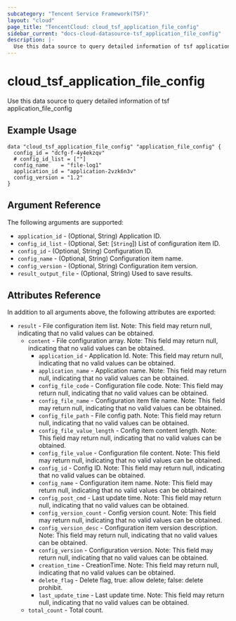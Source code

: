 ```yaml
---
subcategory: "Tencent Service Framework(TSF)"
layout: "cloud"
page_title: "TencentCloud: cloud_tsf_application_file_config"
sidebar_current: "docs-cloud-datasource-tsf_application_file_config"
description: |-
  Use this data source to query detailed information of tsf application_file_config
---
```


# cloud_tsf_application_file_config

Use this data source to query detailed information of tsf application_file_config

## Example Usage

```hcl
data "cloud_tsf_application_file_config" "application_file_config" {
  config_id = "dcfg-f-4y4ekzqv"
  # config_id_list = [""]
  config_name    = "file-log1"
  application_id = "application-2vzk6n3v"
  config_version = "1.2"
}
```

## Argument Reference

The following arguments are supported:

* `application_id` - (Optional, String) Application ID.
* `config_id_list` - (Optional, Set: [`String`]) List of configuration item ID.
* `config_id` - (Optional, String) Configuration ID.
* `config_name` - (Optional, String) Configuration item name.
* `config_version` - (Optional, String) Configuration item version.
* `result_output_file` - (Optional, String) Used to save results.

## Attributes Reference

In addition to all arguments above, the following attributes are exported:

* `result` - File configuration item list. Note: This field may return null, indicating that no valid values can be obtained.
  * `content` - File configuration array. Note: This field may return null, indicating that no valid values can be obtained.
    * `application_id` - Application Id. Note: This field may return null, indicating that no valid values can be obtained.
    * `application_name` - Application name. Note: This field may return null, indicating that no valid values can be obtained.
    * `config_file_code` - Configuration file code. Note: This field may return null, indicating that no valid values can be obtained.
    * `config_file_name` - Configuration item file name. Note: This field may return null, indicating that no valid values can be obtained.
    * `config_file_path` - File config path. Note: This field may return null, indicating that no valid values can be obtained.
    * `config_file_value_length` - Config item content length.  Note: This field may return null, indicating that no valid values can be obtained.
    * `config_file_value` - Configuration file content. Note: This field may return null, indicating that no valid values can be obtained.
    * `config_id` - Config ID. Note: This field may return null, indicating that no valid values can be obtained.
    * `config_name` - Configuration item name. Note: This field may return null, indicating that no valid values can be obtained.
    * `config_post_cmd` - Last update time.  Note: This field may return null, indicating that no valid values can be obtained.
    * `config_version_count` - Config version count.  Note: This field may return null, indicating that no valid values can be obtained.
    * `config_version_desc` - Configuration item version description. Note: This field may return null, indicating that no valid values can be obtained.
    * `config_version` - Configuration version. Note: This field may return null, indicating that no valid values can be obtained.
    * `creation_time` - CreationTime. Note: This field may return null, indicating that no valid values can be obtained.
    * `delete_flag` - Delete flag, true: allow delete; false: delete prohibit.
    * `last_update_time` - Last update time.  Note: This field may return null, indicating that no valid values can be obtained.
  * `total_count` - Total count.


